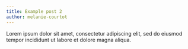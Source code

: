 ```yaml
---
title: Example post 2
author: melanie-courtot
---
```


Lorem ipsum dolor sit amet, consectetur adipiscing elit, sed do eiusmod tempor incididunt ut labore et dolore magna aliqua.

